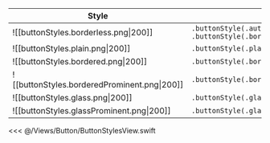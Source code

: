 
| Style                                        |                                                           |
| -------------------------------------------- | --------------------------------------------------------- |
| ![[buttonStyles.borderless.png\|200]]        | `.buttonStyle(.automatic)`<br>`.buttonStyle(.borderless)` |
| ![[buttonStyles.plain.png\|200]]             | `.buttonStyle(.plain)`                                    |
| ![[buttonStyles.bordered.png\|200]]          | `.buttonStyle(.bordered)`                                 |
| ![[buttonStyles.borderedProminent.png\|200]] | `.buttonStyle(.borderedProminent)`                        |
| ![[buttonStyles.glass.png\|200]]             | `.buttonStyle(.glass)`                                    |
| ![[buttonStyles.glassProminent.png\|200]]    | `.buttonStyle(.glassProminent)`                           |

<<< @/Views/Button/ButtonStylesView.swift
